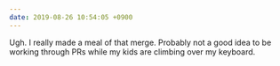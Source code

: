 ```yaml
---
date: 2019-08-26 10:54:05 +0900
---
```

Ugh. I really made a meal of that merge. Probably not a good idea to be working through PRs while my kids are climbing over my keyboard. 
